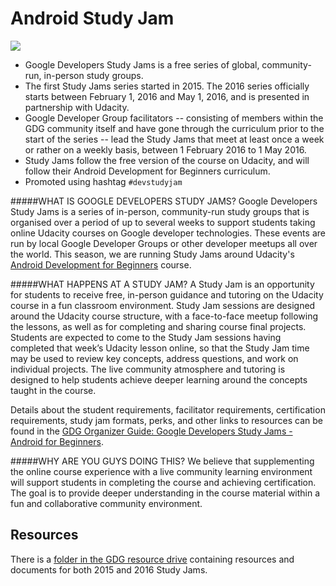 
# Android Study Jam

![](http://developerstudyjams.com/images/masthead.png)

- Google Developers Study Jams is a free series of global, community-run, in-person study groups. 
- The first Study Jams series started in 2015. The 2016 series officially starts between February 1, 2016 and May 1, 2016, and is presented in partnership with Udacity. 
- Google Developer Group facilitators -- consisting of members within the GDG community itself and have gone through the curriculum prior to the start of the series -- lead the Study Jams that meet at least once a week or rather on a weekly basis, between 1 February 2016 to 1 May 2016.
- Study Jams follow the free version of the course on Udacity, and will follow their Android Development for Beginners curriculum.
- Promoted using hashtag `#devstudyjam`



#####WHAT IS GOOGLE DEVELOPERS STUDY JAMS?
Google Developers Study Jams is a series of in-person, community-run study groups that is organised over a period of up to several weeks to support students taking online Udacity courses on Google developer technologies. These events are run by local Google Developer Groups or other developer meetups all over the world. This season, we are running Study Jams around Udacity's [Android Development for Beginners](https://www.udacity.com/course/android-development-for-beginners--ud837) course.



#####WHAT HAPPENS AT A STUDY JAM?
A Study Jam is an opportunity for students to receive free, in-person guidance and tutoring on the Udacity course in a fun classroom environment. Study Jam sessions are designed around the Udacity course structure, with a face-to-face meetup following the lessons, as well as for completing and sharing course final projects. Students are expected to come to the Study Jam sessions having completed that week’s Udacity lesson online, so that the Study Jam time may be used to review key concepts, address questions, and work on individual projects. The live community atmosphere and tutoring is designed to help students achieve deeper learning around the concepts taught in the course.

Details about the student requirements, facilitator requirements, certification requirements, study jam formats, perks, and other links to resources can be found in the [GDG Organizer Guide: Google Developers Study Jams - Android for Beginners](https://docs.google.com/document/d/1M6u3pR1eReLT8f5QFu3RlvxFfDp3UCqoz9fED3AMCkY/edit?usp=sharing).



#####WHY ARE YOU GUYS DOING THIS?
We believe that supplementing the online course experience with a live community learning environment will support students in completing the course and achieving certification. The goal is to provide deeper understanding in the course material within a fun and collaborative community environment.

## Resources
There is a [folder in the GDG resource drive](https://drive.google.com/drive/folders/0B55wxScz_BJtd1ZLeVBWM241eVE) containing resources and documents for both 2015 and 2016 Study Jams.
